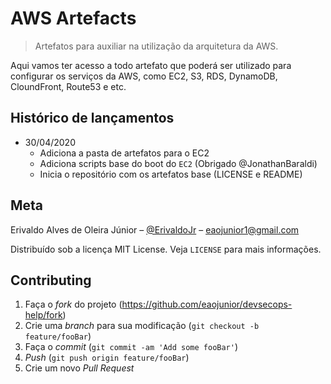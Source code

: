 # AWS Artefacts
> Artefatos para auxiliar na utilização da arquitetura da AWS.

Aqui vamos ter acesso a todo artefato que poderá ser utilizado para configurar os serviços da AWS, como EC2, S3, RDS, DynamoDB, CloundFront, Route53 e etc.

## Histórico de lançamentos

* 30/04/2020
	* Adiciona a pasta de artefatos para o EC2
    * Adiciona scripts base do boot do `EC2` (Obrigado @JonathanBaraldi)
	* Inicia o repositório com os artefatos base (LICENSE e README) 

## Meta

Erivaldo Alves de Oleira Júnior – [@ErivaldoJr](https://github.com/eaojunior) – eaojunior1@gmail.com

Distribuído sob a licença MIT License. Veja `LICENSE` para mais informações.

## Contributing

1. Faça o _fork_ do projeto (<https://github.com/eaojunior/devsecops-help/fork>)
2. Crie uma _branch_ para sua modificação (`git checkout -b feature/fooBar`)
3. Faça o _commit_ (`git commit -am 'Add some fooBar'`)
4. _Push_ (`git push origin feature/fooBar`)
5. Crie um novo _Pull Request_